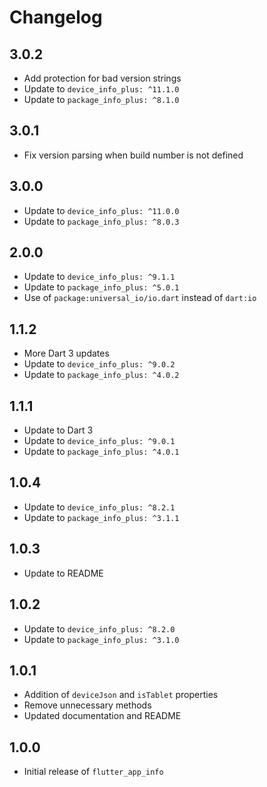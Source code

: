 # Changelog

## 3.0.2

* Add protection for bad version strings
* Update to `device_info_plus: ^11.1.0`
* Update to `package_info_plus: ^8.1.0`

## 3.0.1

* Fix version parsing when build number is not defined

## 3.0.0

* Update to `device_info_plus: ^11.0.0`
* Update to `package_info_plus: ^8.0.3`

## 2.0.0

* Update to `device_info_plus: ^9.1.1`
* Update to `package_info_plus: ^5.0.1`
* Use of `package:universal_io/io.dart` instead of `dart:io`

## 1.1.2

* More Dart 3 updates
* Update to `device_info_plus: ^9.0.2`
* Update to `package_info_plus: ^4.0.2`

## 1.1.1

* Update to Dart 3
* Update to `device_info_plus: ^9.0.1`
* Update to `package_info_plus: ^4.0.1`

## 1.0.4

* Update to `device_info_plus: ^8.2.1`
* Update to `package_info_plus: ^3.1.1`

## 1.0.3

* Update to README

## 1.0.2

* Update to `device_info_plus: ^8.2.0`
* Update to `package_info_plus: ^3.1.0`

## 1.0.1

* Addition of `deviceJson` and `isTablet` properties
* Remove unnecessary methods
* Updated documentation and README

## 1.0.0

* Initial release of `flutter_app_info`
